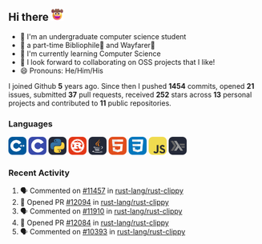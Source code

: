 ## Hi there <picture><img src="./assets/cowboy.png" alt="Cowboy Hat Face" width="25" height="25" /></picture>

- 📖 I'm an undergraduate computer science student
- 🔭 a part-time Bibliophile📕 and Wayfarer🚶
- 🌱 I'm currently learning Computer Science
- 👯 I look forward to collaborating on OSS projects that I like!
- 😄 Pronouns: He/Him/His

I joined Github **5** years ago. Since then I pushed **1454** commits, opened **21** issues, submitted **37** pull requests, received **252** stars across **13** personal projects and contributed to **11** public repositories.

### Languages

<p float="left">
<picture><img src="./assets/cpp.svg" alt="cpp" width="36" /></picture>
<picture><img src="./assets/c.svg" alt="c" width="36" /></picture>
<picture><img src="./assets/py.svg" alt="python" width="36" /></picture>
<picture><img src="./assets/rust.svg" alt="rust" width="36" /></picture>
<picture><img src="./assets/java.svg" alt="java" width="36" /></picture>
<picture><img src="./assets/html.svg" alt="html" width="36" /></picture>
<picture><img src="./assets/css.svg" alt="css" width="36" /></picture>
<picture><img src="./assets/js.svg" alt="js" width="36" /></picture>
<picture><img src="./assets/haskell.svg" alt="haskell" width="36" /></picture>
</p>

### Recent Activity

<!--START_SECTION:activity-->
1. 🗣 Commented on [#11457](https://github.com/rust-lang/rust-clippy/issues/11457#issuecomment-1877712320) in [rust-lang/rust-clippy](https://github.com/rust-lang/rust-clippy)
2. 💪 Opened PR [#12094](https://github.com/rust-lang/rust-clippy/pull/12094) in [rust-lang/rust-clippy](https://github.com/rust-lang/rust-clippy)
3. 🗣 Commented on [#11910](https://github.com/rust-lang/rust-clippy/issues/11910#issuecomment-1877654647) in [rust-lang/rust-clippy](https://github.com/rust-lang/rust-clippy)
4. 💪 Opened PR [#12084](https://github.com/rust-lang/rust-clippy/pull/12084) in [rust-lang/rust-clippy](https://github.com/rust-lang/rust-clippy)
5. 🗣 Commented on [#10393](https://github.com/rust-lang/rust-clippy/issues/10393#issuecomment-1875622639) in [rust-lang/rust-clippy](https://github.com/rust-lang/rust-clippy)
<!--END_SECTION:activity-->
